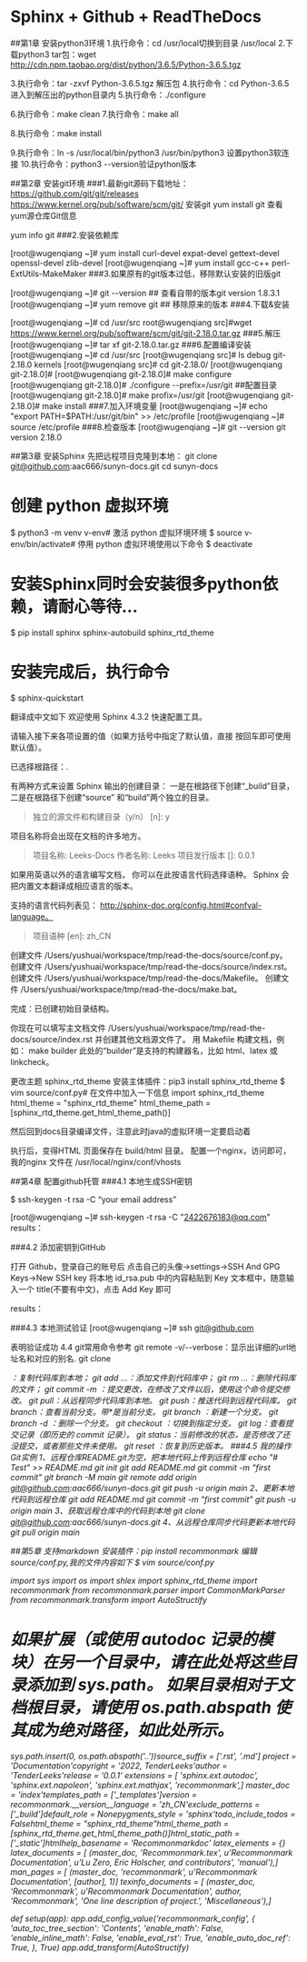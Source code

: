 # Sphinx + Github + ReadTheDocs

##第1章 安装python3环境
1.执行命令：cd /usr/local切换到目录 /usr/local
2.下载python3 tar包：wget http://cdn.npm.taobao.org/dist/python/3.6.5/Python-3.6.5.tgz

3.执行命令：tar -zxvf Python-3.6.5.tgz  解压包
4.执行命令：cd Python-3.6.5 进入到解压出的python目录内
5.执行命令：./configure

6.执行命令：make clean
7.执行命令：make all

8.执行命令：make install

9.执行命令：ln -s /usr/local/bin/python3 /usr/bin/python3 设置python3软连接
10.执行命令：python3 --version验证python版本


##第2章 安装git环境
###1.最新git源码下载地址：
https://github.com/git/git/releases
https://www.kernel.org/pub/software/scm/git/
安装git
yum install git
查看yum源仓库Git信息

yum info git
###2.安装依赖库

[root@wugenqiang ~]# yum install curl-devel expat-devel gettext-devel openssl-devel zlib-devel 
[root@wugenqiang ~]# yum install gcc-c++ perl-ExtUtils-MakeMaker
###3.如果原有的git版本过低，移除默认安装的旧版git

[root@wugenqiang ~]# git --version    ## 查看自带的版本git version 1.8.3.1
[root@wugenqiang ~]# yum remove git   ## 移除原来的版本
###4.下载&安装

[root@wugenqiang ~]# cd /usr/src
  root@wugenqiang src]#wget https://www.kernel.org/pub/software/scm/git/git-2.18.0.tar.gz
###5.解压
[root@wugenqiang ~]# tar xf git-2.18.0.tar.gz 
###6.配置编译安装
[root@wugenqiang ~]# cd /usr/src
[root@wugenqiang src]# ls
debug  git-2.18.0  kernels
[root@wugenqiang src]# cd git-2.18.0/
[root@wugenqiang git-2.18.0]# 
[root@wugenqiang git-2.18.0]# make configure
[root@wugenqiang git-2.18.0]# ./configure --prefix=/usr/git ##配置目录
[root@wugenqiang git-2.18.0]# make profix=/usr/git
[root@wugenqiang git-2.18.0]# make install
###7.加入环境变量
[root@wugenqiang ~]# echo "export PATH=$PATH:/usr/git/bin" >> /etc/profile
[root@wugenqiang ~]# source /etc/profile
###8.检查版本
[root@wugenqiang ~]# git --version
git version 2.18.0

##第3章 安装Sphinx
先把远程项目克隆到本地：
git clone git@github.com:aac666/sunyn-docs.git 
cd sunyn-docs
# 创建 python 虚拟环境
$ python3 -m venv v-env# 激活 python 虚拟环境环境
$ source v-env/bin/activate# 停用 python 虚拟环境使用以下命令
$ deactivate
# 安装Sphinx同时会安装很多python依赖，请耐心等待...
$ pip install sphinx sphinx-autobuild sphinx_rtd_theme
# 安装完成后，执行命令
$ sphinx-quickstart

翻译成中文如下
欢迎使用 Sphinx 4.3.2 快速配置工具。

请输入接下来各项设置的值（如果方括号中指定了默认值，直接
按回车即可使用默认值）。

已选择根路径：.

有两种方式来设置 Sphinx 输出的创建目录：
一是在根路径下创建“_build”目录，二是在根路径下创建“source”
和“build”两个独立的目录。
> 独立的源文件和构建目录（y/n） [n]: y

项目名称将会出现在文档的许多地方。
> 项目名称: Leeks-Docs
> 作者名称: Leeks
> 项目发行版本 []: 0.0.1

如果用英语以外的语言编写文档，
你可以在此按语言代码选择语种。
Sphinx 会把内置文本翻译成相应语言的版本。

支持的语言代码列表见：
http://sphinx-doc.org/config.html#confval-language。
> 项目语种 [en]: zh_CN

创建文件 /Users/yushuai/workspace/tmp/read-the-docs/source/conf.py。
创建文件 /Users/yushuai/workspace/tmp/read-the-docs/source/index.rst。
创建文件 /Users/yushuai/workspace/tmp/read-the-docs/Makefile。
创建文件 /Users/yushuai/workspace/tmp/read-the-docs/make.bat。

完成：已创建初始目录结构。

你现在可以填写主文档文件 /Users/yushuai/workspace/tmp/read-the-docs/source/index.rst 并创建其他文档源文件了。 用 Makefile 构建文档，例如：
 make builder
此处的“builder”是支持的构建器名，比如 html、latex 或 linkcheck。



更改主题 sphinx_rtd_theme
安装主体插件：pip3 install sphinx_rtd_theme
$ vim source/conf.py# 在文件中加入一下信息
import sphinx_rtd_theme
html_theme = "sphinx_rtd_theme"
html_theme_path = [sphinx_rtd_theme.get_html_theme_path()]

然后回到docs目录编译文件，注意此时java的虚拟环境一定要启动着



执行后，变得HTML 页面保存在 build/html 目录。
配置一个nginx，访问即可，我的nginx 文件在  /usr/local/nginx/conf/vhosts


##第4章 配置github托管
###4.1 本地生成SSH密钥

$ ssh-keygen -t rsa -C “your email address”

[root@wugenqiang ~]# ssh-keygen -t rsa -C "2422676183@qq.com"
results：



###4.2 添加密钥到GitHub

打开 Github，登录自己的账号后
点击自己的头像->settings->SSH And GPG Keys->New SSH key
将本地 id_rsa.pub 中的内容粘贴到 Key 文本框中，随意输入一个 title(不要有中文)，点击 Add Key 即可

results：


###4.3 本地测试验证
[root@wugenqiang ~]# ssh git@github.com

表明验证成功
4.4 git常用命令参考
git remote -v/--verbose：显示出详细的url地址名和对应的别名.
git clone <address>：复制代码库到本地；
git add <file> ...：添加文件到代码库中；
git rm <file> ...：删除代码库的文件；
git commit -m <message>：提交更改，在修改了文件以后，使用这个命令提交修改。
git pull：从远程同步代码库到本地。
git push：推送代码到远程代码库。
git branch：查看当前分支。带*是当前分支。
git branch <branch-name>：新建一个分支。
git branch -d <branch-name>：删除一个分支。
git checkout <branch-name>：切换到指定分支。
git log：查看提交记录（即历史的 commit 记录）。
git status：当前修改的状态，是否修改了还没提交，或者那些文件未使用。
git reset <log>：恢复到历史版本。
###4.5 我的操作Git实例
1、远程仓库README.git为空，把本地代码上传到远程仓库
echo "# Test" >> README.md
git init
git add README.md
git commit -m "first commit"
git branch -M main
git remote add origin git@github.com:aac666/sunyn-docs.git
git push -u origin main
2、更新本地代码到远程仓库
git add README.md
git commit -m "first commit"
git push -u origin main
3、获取远程仓库中的代码到本地
git clone git@github.com:aac666/sunyn-docs.git
4、从远程仓库同步代码更新本地代码
git pull origin main

##第5章 支持markdown
安装插件：pip install recommonmark
编辑 source/conf.py,我的文件内容如下
$ vim source/conf.py

import sys
import os
import shlex
import sphinx_rtd_theme
import recommonmark
from recommonmark.parser import CommonMarkParser
from recommonmark.transform import AutoStructify
# 如果扩展（或使用 autodoc 记录的模块）在另一个目录中，请在此处将这些目录添加到 sys.path。 如果目录相对于文档根目录，请使用 os.path.abspath 使其成为绝对路径，如此处所示。
sys.path.insert(0, os.path.abspath('..'))source_suffix = ['.rst', '.md']
project = 'Documentation'copyright = '2022, TenderLeeks'author = 'TenderLeeks'release = '0.0.1'
extensions = [
    'sphinx.ext.autodoc',
    'sphinx.ext.napoleon',
    'sphinx.ext.mathjax',
    'recommonmark',]
master_doc = 'index'templates_path = ['_templates']version = recommonmark.__version__language = 'zh_CN'exclude_patterns = ['_build']default_role = Nonepygments_style = 'sphinx'todo_include_todos = Falsehtml_theme = "sphinx_rtd_theme"html_theme_path = [sphinx_rtd_theme.get_html_theme_path()]html_static_path = ['_static']htmlhelp_basename = 'Recommonmarkdoc'
latex_elements = {}
latex_documents = [
  (master_doc, 'Recommonmark.tex', u'Recommonmark Documentation',
   u'Lu Zero, Eric Holscher, and contributors', 'manual'),]
man_pages = [
    (master_doc, 'recommonmark', u'Recommonmark Documentation',
     [author], 1)]
texinfo_documents = [
  (master_doc, 'Recommonmark', u'Recommonmark Documentation',
   author, 'Recommonmark', 'One line description of project.',
   'Miscellaneous'),]

def setup(app):
    app.add_config_value('recommonmark_config', {
        'auto_toc_tree_section': 'Contents',
        'enable_math': False,
        'enable_inline_math': False,
        'enable_eval_rst': True,
        'enable_auto_doc_ref': True,
    }, True)
    app.add_transform(AutoStructify)

